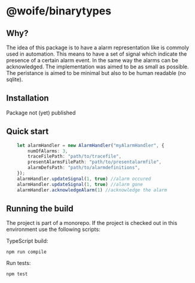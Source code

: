 # @woife/binarytypes

## Why?
The idea of this package is to have a alarm representation like is commoly used in automation. This means to have a set of signal which indicate the presence of a certain alarm event. 
In the same way the alarms can be acknowledged. The implementation was aimed to be as small as possible. The peristance is aimed to be minimal but also to be human readable (no sqlite).

## Installation
Package not (yet) published

## Quick start

```typescript
    let alarmHandler = new AlarmHandler("myAlarmHandler", {
        numOfAlarms: 3,
        traceFilePath: "path/to/tracefile",
        presentAlarmsFilePath: "path/to/presentalarmfile",
        alarmDefsPath: "path/to/alarmdefinitions",
    });
    alarmHandler.updateSignal(1, true) //alarm occured
    alarmHandler.updateSignal(1, true) //alarm gone
    alarmHandler.acknowledgeAlarm(1) //acknowledge the alarm
```

## Running the build

The project is part of a monorepo. If the project is checked out in this environment use the following scripts:

TypeScript build:

```shell
npm run compile
```

Run tests:

```shell
npm test
```